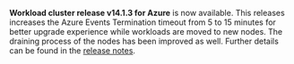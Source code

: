 **Workload cluster release v14.1.3 for Azure** is now available. This releases increases the Azure Events Termination timeout from 5 to 15 minutes for better upgrade experience while workloads are moved to new nodes. The draining process of the nodes has been improved as well. Further details can be found in the [release notes](https://docs.giantswarm.io/changes/workload-cluster-releases-azure/releases/azure-v14.1.3/).

